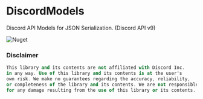 # DiscordModels
Discord API Models for JSON Serialization. (Discord API v9)

![Nuget](https://www.nuget.org/packages/DiscordModels)




<h3>Disclaimer</h3>

```a
This library and its contents are not affiliated with Discord Inc. 
in any way. Use of this library and its contents is at the user's 
own risk. We make no guarantees regarding the accuracy, reliability, 
or completeness of the library and its contents. We are not responsible 
for any damage resulting from the use of this library or its contents.
```
